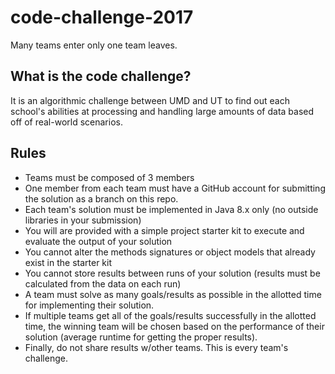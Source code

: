 # code-challenge-2017
Many teams enter only one team leaves.

## What is the code challenge?
It is an algorithmic challenge between UMD and UT to find out each school's abilities at processing and handling large amounts of data based off of real-world scenarios.

## Rules
* Teams must be composed of 3 members
* One member from each team must have a GitHub account for submitting the solution as a branch on this repo.
* Each team's solution must be implemented in Java 8.x only (no outside libraries in your submission)
* You will are provided with a simple project starter kit to execute and evaluate the output of your solution
* You cannot alter the methods signatures or object models that already exist in the starter kit
* You cannot store results between runs of your solution (results must be calculated from the data on each run)
* A team must solve as many goals/results as possible in the allotted time for implementing their solution.
* If multiple teams get all of the goals/results successfully in the allotted time, the winning team will be chosen based on the performance of their solution (average runtime for getting the proper results).
* Finally, do not share results w/other teams. This is every team's challenge.
